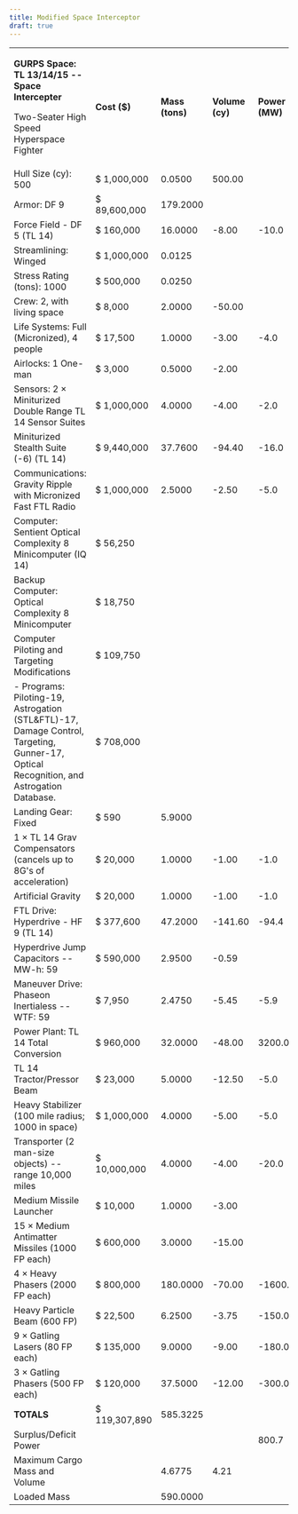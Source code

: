 ```yaml
---
title: Modified Space Interceptor
draft: true
---
```

<table>
<colgroup>
<col style="width: 56%" />
<col style="width: 12%" />
<col style="width: 11%" />
<col style="width: 10%" />
<col style="width: 8%" />
</colgroup>
<tbody>
<tr class="odd">
<td><p><strong>GURPS Space: TL 13/14/15 -- Space
Intercepter</strong></p>
<p>Two-Seater High Speed Hyperspace Fighter</p></td>
<td><strong>Cost ($)</strong></td>
<td><strong>Mass (tons)</strong></td>
<td><strong>Volume (cy)</strong></td>
<td><strong>Power (MW)</strong></td>
</tr>
<tr class="even">
<td>Hull Size (cy): 500</td>
<td>$ 1,000,000</td>
<td>0.0500</td>
<td>500.00</td>
<td></td>
</tr>
<tr class="odd">
<td>Armor: DF 9</td>
<td>$ 89,600,000</td>
<td>179.2000</td>
<td></td>
<td></td>
</tr>
<tr class="even">
<td>Force Field - DF 5 (TL 14)</td>
<td>$ 160,000</td>
<td>16.0000</td>
<td>-8.00</td>
<td>-10.0</td>
</tr>
<tr class="odd">
<td>Streamlining: Winged</td>
<td>$ 1,000,000</td>
<td>0.0125</td>
<td></td>
<td></td>
</tr>
<tr class="even">
<td>Stress Rating (tons): 1000</td>
<td>$ 500,000</td>
<td>0.0250</td>
<td></td>
<td></td>
</tr>
<tr class="odd">
<td>Crew: 2, with living space</td>
<td>$ 8,000</td>
<td>2.0000</td>
<td>-50.00</td>
<td></td>
</tr>
<tr class="even">
<td>Life Systems: Full (Micronized), 4 people</td>
<td>$ 17,500</td>
<td>1.0000</td>
<td>-3.00</td>
<td>-4.0</td>
</tr>
<tr class="odd">
<td>Airlocks: 1 One-man</td>
<td>$ 3,000</td>
<td>0.5000</td>
<td>-2.00</td>
<td></td>
</tr>
<tr class="even">
<td>Sensors: 2 × Miniturized Double Range TL 14 Sensor Suites</td>
<td>$ 1,000,000</td>
<td>4.0000</td>
<td>-4.00</td>
<td>-2.0</td>
</tr>
<tr class="odd">
<td>Miniturized Stealth Suite (-6) (TL 14)</td>
<td>$ 9,440,000</td>
<td>37.7600</td>
<td>-94.40</td>
<td>-16.0</td>
</tr>
<tr class="even">
<td>Communications: Gravity Ripple with Micronized Fast FTL Radio</td>
<td>$ 1,000,000</td>
<td>2.5000</td>
<td>-2.50</td>
<td>-5.0</td>
</tr>
<tr class="odd">
<td>Computer: Sentient Optical Complexity 8 Minicomputer (IQ 14)</td>
<td>$ 56,250</td>
<td></td>
<td></td>
<td></td>
</tr>
<tr class="even">
<td>Backup Computer: Optical Complexity 8 Minicomputer</td>
<td>$ 18,750</td>
<td></td>
<td></td>
<td></td>
</tr>
<tr class="odd">
<td>Computer Piloting and Targeting Modifications</td>
<td>$ 109,750</td>
<td></td>
<td></td>
<td></td>
</tr>
<tr class="even">
<td>- Programs: Piloting-19, Astrogation (STL&amp;FTL)-17, Damage
Control, Targeting, Gunner-17, Optical Recognition, and Astrogation
Database.</td>
<td>$ 708,000</td>
<td></td>
<td></td>
<td></td>
</tr>
<tr class="odd">
<td>Landing Gear: Fixed</td>
<td>$ 590</td>
<td>5.9000</td>
<td></td>
<td></td>
</tr>
<tr class="even">
<td>1 × TL 14 Grav Compensators (cancels up to 8G's of
acceleration)</td>
<td>$ 20,000</td>
<td>1.0000</td>
<td>-1.00</td>
<td>-1.0</td>
</tr>
<tr class="odd">
<td>Artificial Gravity</td>
<td>$ 20,000</td>
<td>1.0000</td>
<td>-1.00</td>
<td>-1.0</td>
</tr>
<tr class="even">
<td>FTL Drive: Hyperdrive - HF 9 (TL 14)</td>
<td>$ 377,600</td>
<td>47.2000</td>
<td>-141.60</td>
<td>-94.4</td>
</tr>
<tr class="odd">
<td>Hyperdrive Jump Capacitors -- MW-h: 59</td>
<td>$ 590,000</td>
<td>2.9500</td>
<td>-0.59</td>
<td></td>
</tr>
<tr class="even">
<td>Maneuver Drive: Phaseon Inertialess -- WTF: 59</td>
<td>$ 7,950</td>
<td>2.4750</td>
<td>-5.45</td>
<td>-5.9</td>
</tr>
<tr class="odd">
<td>Power Plant: TL 14 Total Conversion</td>
<td>$ 960,000</td>
<td>32.0000</td>
<td>-48.00</td>
<td>3200.0</td>
</tr>
<tr class="even">
<td>TL 14 Tractor/Pressor Beam</td>
<td>$ 23,000</td>
<td>5.0000</td>
<td>-12.50</td>
<td>-5.0</td>
</tr>
<tr class="odd">
<td>Heavy Stabilizer (100 mile radius; 1000 in space)</td>
<td>$ 1,000,000</td>
<td>4.0000</td>
<td>-5.00</td>
<td>-5.0</td>
</tr>
<tr class="even">
<td>Transporter (2 man-size objects) -- range 10,000 miles</td>
<td>$ 10,000,000</td>
<td>4.0000</td>
<td>-4.00</td>
<td>-20.0</td>
</tr>
<tr class="odd">
<td>Medium Missile Launcher</td>
<td>$ 10,000</td>
<td>1.0000</td>
<td>-3.00</td>
<td></td>
</tr>
<tr class="even">
<td>15 × Medium Antimatter Missiles (1000 FP each)</td>
<td>$ 600,000</td>
<td>3.0000</td>
<td>-15.00</td>
<td></td>
</tr>
<tr class="odd">
<td>4 × Heavy Phasers (2000 FP each)</td>
<td>$ 800,000</td>
<td>180.0000</td>
<td>-70.00</td>
<td>-1600.0</td>
</tr>
<tr class="even">
<td>Heavy Particle Beam (600 FP)</td>
<td>$ 22,500</td>
<td>6.2500</td>
<td>-3.75</td>
<td>-150.0</td>
</tr>
<tr class="odd">
<td>9 × Gatling Lasers (80 FP each)</td>
<td>$ 135,000</td>
<td>9.0000</td>
<td>-9.00</td>
<td>-180.0</td>
</tr>
<tr class="even">
<td>3 × Gatling Phasers (500 FP each)</td>
<td>$ 120,000</td>
<td>37.5000</td>
<td>-12.00</td>
<td>-300.0</td>
</tr>
<tr class="odd">
<td><strong>TOTALS</strong></td>
<td>$ 119,307,890</td>
<td>585.3225</td>
<td></td>
<td></td>
</tr>
<tr class="even">
<td>Surplus/Deficit Power</td>
<td></td>
<td></td>
<td></td>
<td>800.7</td>
</tr>
<tr class="odd">
<td>Maximum Cargo Mass and Volume</td>
<td></td>
<td>4.6775</td>
<td>4.21</td>
<td></td>
</tr>
<tr class="even">
<td>Loaded Mass</td>
<td></td>
<td>590.0000</td>
<td></td>
<td></td>
</tr>
</tbody>
</table>
